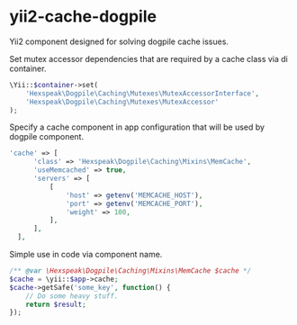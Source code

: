 # yii2-cache-dogpile
Yii2 component designed for solving dogpile cache issues.

Set mutex accessor dependencies that are required by a cache class via di container.
```php
\Yii::$container->set(
    'Hexspeak\Dogpile\Caching\Mutexes\MutexAccessorInterface',
    'Hexspeak\Dogpile\Caching\Mutexes\MutexAccessor'
);
```

Specify a cache component in app configuration that will be used by dogpile component.
```php
'cache' => [
      'class' => 'Hexspeak\Dogpile\Caching\Mixins\MemCache',
      'useMemcached' => true,
      'servers' => [
          [
              'host' => getenv('MEMCACHE_HOST'),
              'port' => getenv('MEMCACHE_PORT'),
              'weight' => 100,
          ],
      ],
  ],
```

Simple use in code via component name.
```php
/** @var \Hexspeak\Dogpile\Caching\Mixins\MemCache $cache */
$cache = \yii::$app->cache;
$cache->getSafe('some_key', function() {
    // Do some heavy stuff.
    return $result;
});
```
